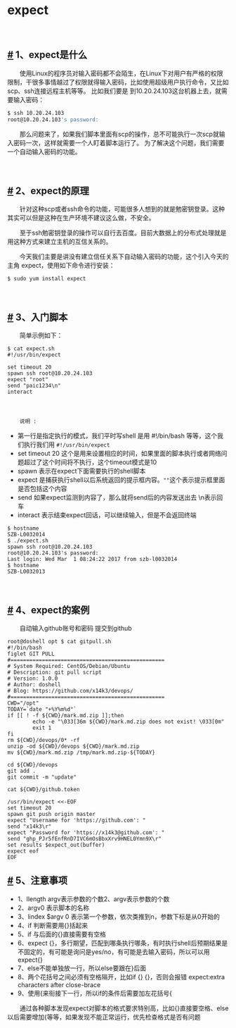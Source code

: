 # expect

　　‍

## [#](https://wiki.eryajf.net/pages/5279.html#_1%E3%80%81expect%E6%98%AF%E4%BB%80%E4%B9%88) 1、expect是什么

　　使用Linux的程序员对输入密码都不会陌生，在Linux下对用户有严格的权限限制，干很多事情越过了权限就得输入密码，比如使用超级用户执行命令，又比如scp、ssh连接远程主机等等。 比如我们要是 到10.20.24.103这台机器上去，就需要输入密码：

```bash
$ ssh 10.20.24.103
root@10.20.24.103's password: 
```

　　那么问题来了，如果我们脚本里面有scp的操作，总不可能执行一次scp就输入密码一次，这样就需要一个人盯着脚本运行了。 为了解决这个问题，我们需要一个自动输入密码的功能。

　　‍

## [#](https://wiki.eryajf.net/pages/5279.html#_2%E3%80%81expect%E7%9A%84%E5%8E%9F%E7%90%86) 2、expect的原理

　　针对这种scp或者ssh命令的功能，可能很多人想到的就是勉密钥登录。这种其实可以但是这种在生产环境不建议这么做，不安全。

　　至于ssh勉密钥登录的操作可以自行去百度。目前大数据上的分布式处理就是用这种方式来建立主机的互信关系的。

　　今天我们主要是讲没有建立信任关系下自动输入密码的功能，这个引入今天的主角 expect，使用如下命令进行安装：

```
$ sudo yum install expect
```

　　‍

## [#](https://wiki.eryajf.net/pages/5279.html#_3%E3%80%81%E5%85%A5%E9%97%A8%E8%84%9A%E6%9C%AC) 3、入门脚本

　　简单示例如下：

```
$ cat expect.sh 
#!/usr/bin/expect

set timeout 20
spawn ssh root@10.20.24.103
expect "root"
send "paic1234\n"
interact
```

　　‍

　　​`说明 :`​

* 第一行是指定执行的模式，我们平时写shell 是用 #!/bin/bash 等等，这个我们执行我们用 `#!/usr/bin/expect`​
* set timeout 20 这个是用来设置相应的时间，如果里面的脚本执行或者网络问题超过了这个时间将不执行，这个timeout模式是10
* spawn 表示在expect下面需要执行的shell脚本
* expect 是捕获执行shell以后系统返回的提示框内容。`""`​这个表示提示框里面是否包括这个内容
* send 如果expect监测到内容了，那么就将send后的内容发送出去 \n表示回车
* interact 表示结束expect回话，可以继续输入，但是不会返回终端

```
$ hostname
SZB-L0032014
$ ./expect.sh 
spawn ssh root@10.20.24.103
root@10.20.24.103's password: 
Last login: Wed Mar  1 08:24:22 2017 from szb-l0032014
$ hostname
SZB-L0032013
```

　　‍

## [#](https://wiki.eryajf.net/pages/5279.html#_4%E3%80%81expect%E7%9A%84%E6%A1%88%E4%BE%8B) 4、expect的案例

　　自动输入github账号和密码 提交到github

```
root@doshell opt $ cat gitpull.sh 
#!/bin/bash
figlet GIT PULL
#=================================================
# System Required: CentOS/Debian/Ubuntu
# Description: git pull script
# Version: 1.0.0
# Author: doshell
# Blog: https://github.com/x14k3/devops/
#=================================================
CWD="/opt"
TODAY=`date "+%Y%m%d"`
if [[ ! -f ${CWD}/mark.md.zip ]];then
        echo -e "\033[36m ${CWD}/mark.md.zip does not exist! \033[0m"
        exit 1
fi
rm ${CWD}/devops/0* -rf
unzip -od ${CWD}/devops ${CWD}/mark.md.zip
mv ${CWD}/mark.md.zip /tmp/mark.md.zip-${TODAY}

cd ${CWD}/devops
git add .
git commit -m "update"

cat ${CWD}/github.token

/usr/bin/expect <<-EOF
set timeout 20
spawn git push origin master
expect "Username for 'https://github.com': " 
send "x14k3\r"
expect "Password for 'https://x14k3@github.com': "
send "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\r"
set results $expect_out(buffer)
expect eof
EOF

```

## [#](https://wiki.eryajf.net/pages/5279.html#_5%E3%80%81%E6%B3%A8%E6%84%8F%E4%BA%8B%E9%A1%B9) 5、注意事项

* 1、llength argv表示参数的个数2、argv表示参数的个数
* 2、argv0 表示脚本的名称
* 3、lindex $argv 0 表示第一个参数，依次类推到n，参数下标是从0开始的
* 4、if 判断需要用{}括起来
* 5、if 与后面的{}直接需要有空格
* 6、expect {}，多行期望，匹配到哪条执行哪条，有时执行shell后预期结果是不固定的，有可能是询问是yes/no，有可能是去输入密码，所以可以用expect{}
* 7、else不能单独放一行，所以else要跟在}后面
* 8、两个花括号之间必须有空格隔开，比如if {} {}，否则会报错 expect:extra characters after close-brace
* 9、使用{来衔接下一行，所以if的条件后需要加左花括号{

　　通过各种脚本发现expect对脚本的格式要求特别高，比如{}直接要空格、else以后需要增加{等等，如果发现不能正常运行，优先检查格式是否有问题

　　‍
